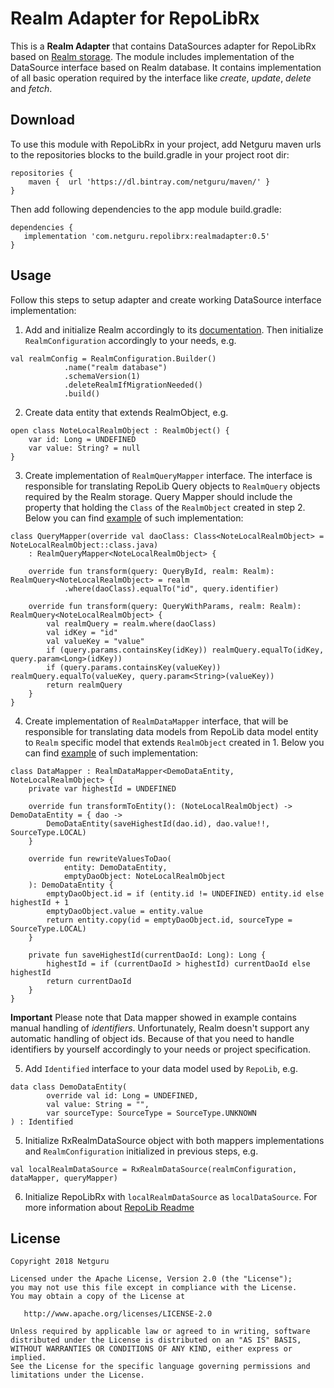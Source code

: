 # Realm Adapter for RepoLibRx

This is a **Realm Adapter**  that contains DataSources adapter for RepoLibRx based on [Realm storage](https://realm.io/blog/realm-for-android/). 
The module includes implementation of the DataSource interface based on Realm database. It contains implementation
of all basic operation required by the interface like *create*, *update*, *delete* and *fetch*.

## Download
To use this module with RepoLibRx in your project, add Netguru maven urls to the repositories blocks
to the build.gradle in your project root dir:
```
repositories {
    maven {  url 'https://dl.bintray.com/netguru/maven/' }
}
```

Then add following dependencies to the app module build.gradle:
```
dependencies {
   implementation 'com.netguru.repolibrx:realmadapter:0.5'
}

```

## Usage
Follow this steps to setup adapter and create working DataSource interface implementation:

1. Add and initialize Realm accordingly to its [documentation](https://realm.io/blog/realm-for-android/). 
Then initialize `RealmConfiguration` accordingly to your needs, e.g.
```
val realmConfig = RealmConfiguration.Builder()
            .name("realm database")
            .schemaVersion(1)
            .deleteRealmIfMigrationNeeded()
            .build()
```

2. Create data entity that extends RealmObject, e.g.
```
open class NoteLocalRealmObject : RealmObject() {
    var id: Long = UNDEFINED
    var value: String? = null
}
```
3. Create implementation of `RealmQueryMapper` interface. The interface is responsible for translating 
RepoLib Query objects to `RealmQuery` objects required by the Realm storage. Query Mapper should 
include the property that holding the `Class` of the `RealmObject` created in step 2.  Below you can 
find [example](https://github.com/netguru/repolib-android/blob/master/sample/src/main/kotlin/com/netguru/repolibrx/sample/feature/demo/datasource/localstore/QueryMapper.kt) 
of such implementation:
```
class QueryMapper(override val daoClass: Class<NoteLocalRealmObject> = NoteLocalRealmObject::class.java)
    : RealmQueryMapper<NoteLocalRealmObject> {

    override fun transform(query: QueryById, realm: Realm): RealmQuery<NoteLocalRealmObject> = realm
            .where(daoClass).equalTo("id", query.identifier)

    override fun transform(query: QueryWithParams, realm: Realm): RealmQuery<NoteLocalRealmObject> {
        val realmQuery = realm.where(daoClass)
        val idKey = "id"
        val valueKey = "value"
        if (query.params.containsKey(idKey)) realmQuery.equalTo(idKey, query.param<Long>(idKey))
        if (query.params.containsKey(valueKey)) realmQuery.equalTo(valueKey, query.param<String>(valueKey))
        return realmQuery
    }
}
```

4. Create implementation of `RealmDataMapper` interface, that will be responsible for translating 
data models from RepoLib data model entity to `Realm` specific model that extends `RealmObject` 
created in 1. Below you can find [example](https://github.com/netguru/repolib-android/blob/master/sample/src/main/kotlin/com/netguru/repolibrx/sample/feature/demo/datasource/localstore/DataMapper.kt) 
of such implementation:
```
class DataMapper : RealmDataMapper<DemoDataEntity, NoteLocalRealmObject> {
    private var highestId = UNDEFINED

    override fun transformToEntity(): (NoteLocalRealmObject) -> DemoDataEntity = { dao ->
        DemoDataEntity(saveHighestId(dao.id), dao.value!!, SourceType.LOCAL)
    }

    override fun rewriteValuesToDao(
            entity: DemoDataEntity,
            emptyDaoObject: NoteLocalRealmObject
    ): DemoDataEntity {
        emptyDaoObject.id = if (entity.id != UNDEFINED) entity.id else highestId + 1
        emptyDaoObject.value = entity.value
        return entity.copy(id = emptyDaoObject.id, sourceType = SourceType.LOCAL)
    }

    private fun saveHighestId(currentDaoId: Long): Long {
        highestId = if (currentDaoId > highestId) currentDaoId else highestId
        return currentDaoId
    }
}
```
**Important**
Please note that Data mapper showed in example contains manual handling of *identifiers*.
 Unfortunately, Realm doesn't support any automatic handling of object ids. Because of that you 
 need to handle identifiers by yourself accordingly to your needs or project specification.

5. Add `Identified` interface to your data model used by `RepoLib`, e.g.
```
data class DemoDataEntity(
        override val id: Long = UNDEFINED,
        val value: String = "",
        var sourceType: SourceType = SourceType.UNKNOWN
) : Identified
```

5. Initialize RxRealmDataSource object with both mappers implementations and `RealmConfiguration` 
initialized in previous steps, e.g.

```
val localRealmDataSource = RxRealmDataSource(realmConfiguration, dataMapper, queryMapper)
```

6. Initialize RepoLibRx with `localRealmDataSource` as `localDataSource`. For more information 
about [RepoLib Readme](https://github.com/netguru/repolib-android)

## License  
```
Copyright 2018 Netguru

Licensed under the Apache License, Version 2.0 (the "License");
you may not use this file except in compliance with the License.
You may obtain a copy of the License at

   http://www.apache.org/licenses/LICENSE-2.0

Unless required by applicable law or agreed to in writing, software
distributed under the License is distributed on an "AS IS" BASIS,
WITHOUT WARRANTIES OR CONDITIONS OF ANY KIND, either express or implied.
See the License for the specific language governing permissions and
limitations under the License.
```
